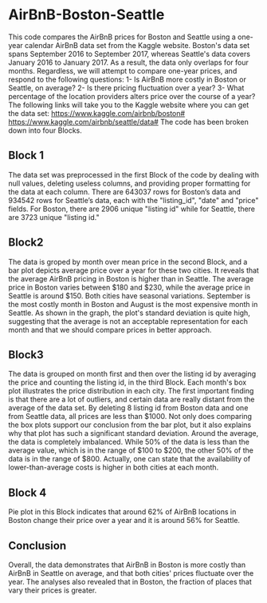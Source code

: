 # AirBnB-Boston-Seattle
This code compares the AirBnB prices for Boston and Seattle using a one-year calendar AirBnB data set from the Kaggle website. Boston's data set spans September 2016 to September 2017, whereas Seattle's data covers January 2016 to January 2017. As a result, the data only overlaps for four months. Regardless, we will attempt to compare one-year prices, and respond to the following questions:
1-	Is AirBnB more costly in Boston or Seattle, on average?
2-	Is there pricing fluctuation over a year?
3-	What percentage of the location providers alters price over the course of a year?
 The following links will take you to the Kaggle website where you can get the data set:
https://www.kaggle.com/airbnb/boston# 
https://www.kaggle.com/airbnb/seattle/data# 
The code has been broken down into four Blocks.

## Block 1
The data set was preprocessed in the first Block of the code by dealing with null values, deleting useless columns, and providing proper formatting for the data at each column. There are 643037 rows for Boston’s data and 934542 rows for Seattle’s data, each with the "listing_id", "date" and "price" fields. For Boston, there are 2906 unique "listing id" while for Seattle, there are 3723 unique "listing id."

## Block2
The data is groped by month over mean price in the second Block, and a bar plot depicts average price over a year for these two cities. It reveals that the average AirBnB pricing in Boston is higher than in Seattle. The average price in Boston varies between $180 and $230, while the average price in Seattle is around $150. Both cities have seasonal variations. September is the most costly month in Boston and August is the most expensive month in Seattle. As shown in the graph, the plot's standard deviation is quite high, suggesting that the average is not an acceptable representation for each month and that we should compare prices in better approach.

## Block3
The data is grouped on month first and then over the listing id by averaging the price and counting the listing id, in the third Block. Each month's box plot illustrates the price distribution in each city. The first important finding is that there are a lot of outliers, and certain data are really distant from the average of the data set. By deleting 8 listing id from Boston data and one from Seattle data, all prices are less than $1000. Not only does comparing the box plots support our conclusion from the bar plot, but it also explains why that plot has such a significant standard deviation. Around the average, the data is completely imbalanced. While 50% of the data is less than the average value, which is in the range of $100 to $200, the other 50% of the data is in the range of $800. Actually, one can state that the availability of lower-than-average costs is higher in both cities at each month.

## Block 4
Pie plot in this Block indicates that around 62% of AirBnB locations in Boston change their price over a year and it is around 56% for Seattle. 

## Conclusion
Overall, the data demonstrates that AirBnB in Boston is more costly than AirBnB in Seattle on average, and that both cities' prices fluctuate over the year. The analyses also revealed that in Boston, the fraction of places that vary their prices is greater.

